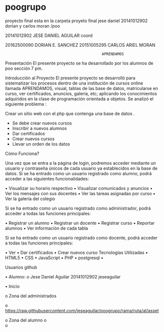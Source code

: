 # poogrupo
proyecto final esta en la carpeta proyeto final jese daniel 20141012902 dorian  y carlos moran   /poo


20141012902 JESE DANIEL AGUILAR coord




20162500090 DORIAN E. SANCHEZ
20151005295 CARLOS ARIEL MORAN



                                                APRENDAMOS
Presentación
El presente proyecto se ha desarrollado por los alumnos de poo  sección 7 pm. 


Introducción al Proyecto
El presente proyecto se desarrolló para sistematizar los procesos dentro de una institución de cursos online llamada APRENDAMOS, visual, tablas de las base de datos, matricularse en curso, ver certificados, anuncios, galería, etc; aplicando los conocimientos adquiridos en la clase de programación orientada a objetos. Se analizó el siguiente problema :

Crear un sitio web con el php que contenga una base de datos .

-	Se debe crear nuevos cursos 
-	Inscribir a nuevos alumnos 
-	Dar certificados 
-	Crear nuevos cursos 
-	Llevar un orden de los datos



Cómo Funciona?


Una vez que se entra a la página de login, podremos acceder mediante un usuario y contraseña únicos de cada usuario ya establecidos en la base de datos. Si se ha entrado como un usuario registrado como alumno, podrá acceder a las siguientes funcionalidades:


•	Visualizar su horario respectivo
•	Visualizar comunicados y anuncios
•	Ver los mensajes con sus docentes
•	Ver las tareas asignadas por curso
•	Ver la galería del colegio


Si se ha entrado como un usuario registrado como administrador, podrá acceder a todas las funciones principales:

•	Registrar un alumno
•	Registrar un docente
•	Registrar curso
•	Reportar alumnos
•	Ver información de cada tabla

Si se ha entrado como un usuario registrado como docente, podrá acceder a todas las funciones principales:

•	Ver 
•	Dar certificados
•	Crear nuevos curso
Tecnologías Utilizadas
•	HTML5
•	CSS
•	JavaScript
•	PHP
•	postgresql
•	

 
Usuarios github

•	Alumno:
o	Jese Daniel  Aguilar 20141012902            jeseaguilar

•	Inicio
 
o	Zona del administrados 

o	https://raw.githubusercontent.com/jeseaguilar/poogrupo/rama/ruta/al/asset


o	Zona del alumno
o	         
o	







